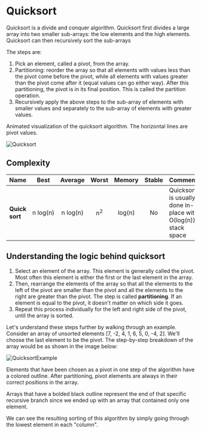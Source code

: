 # Quicksort

Quicksort is a divide and conquer algorithm.
Quicksort first divides a large array into two smaller
sub-arrays: the low elements and the high elements.
Quicksort can then recursively sort the sub-arrays

The steps are:

1. Pick an element, called a pivot, from the array.
2. Partitioning: reorder the array so that all elements with
   values less than the pivot come before the pivot, while all
   elements with values greater than the pivot come after it
   (equal values can go either way). After this partitioning,
   the pivot is in its final position. This is called the
   partition operation.
3. Recursively apply the above steps to the sub-array of
   elements with smaller values and separately to the
   sub-array of elements with greater values.

Animated visualization of the quicksort algorithm.
The horizontal lines are pivot values.

![Quicksort](https://upload.wikimedia.org/wikipedia/commons/6/6a/Sorting_quicksort_anim.gif)

## Complexity

| Name           |     Best      |    Average    |     Worst     | Memory | Stable | Comments                                                      |
| -------------- | :-----------: | :-----------: | :-----------: | :----: | :----: | :------------------------------------------------------------ |
| **Quick sort** | n&nbsp;log(n) | n&nbsp;log(n) | n<sup>2</sup> | log(n) |   No   | Quicksort is usually done in-place with O(log(n)) stack space |

## Understanding the logic behind quicksort

1. Select an element of the array. This element is generally called the pivot. Most often this element is either the first or the last element in the array.
2. Then, rearrange the elements of the array so that all the elements to the left of the pivot are smaller than the pivot and all the elements to the right are greater than the pivot. The step is called **partitioning**. If an element is equal to the pivot, it doesn't matter on which side it goes.
3. Repeat this process individually for the left and right side of the pivot, until the array is sorted.

Let's understand these steps further by walking through an example. Consider an array of unsorted elements [7, -2, 4, 1, 6, 5, 0, -4, 2]. We'll choose the last element to be the pivot. The step-by-step breakdown of the array would be as shown in the image below:

![QuicksortExample](https://stackabuse.s3.amazonaws.com/media/quicksort-in-javascript-1.jpg)

Elements that have been chosen as a pivot in one step of the algorithm have a colored outline. After partitioning, pivot elements are always in their correct positions in the array.

Arrays that have a bolded black outline represent the end of that specific recursive branch since we ended up with an array that contained only one element.

We can see the resulting sorting of this algorithm by simply going through the lowest element in each "column".
